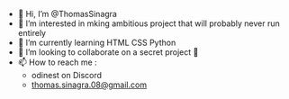 - 👋 Hi, I’m @ThomasSinagra
- 👀 I’m interested in mking ambitious project that will probably never run entirely
- 🌱 I’m currently learning HTML CSS Python
- 💞️ I’m looking to collaborate on a secret project 🤫
- 📫 How to reach me :
    - odinest on Discord
    - thomas.sinagra.08@gmail.com
